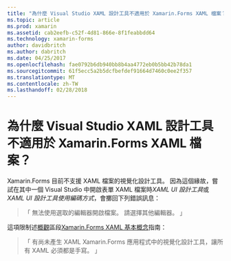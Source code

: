 ```yaml
---
title: "為什麼 Visual Studio XAML 設計工具不適用於 Xamarin.Forms XAML 檔案？"
ms.topic: article
ms.prod: xamarin
ms.assetid: cab2eefb-c52f-4d81-866e-8f1feabbdd64
ms.technology: xamarin-forms
author: davidbritch
ms.author: dabritch
ms.date: 04/25/2017
ms.openlocfilehash: fae0792b6db940bb8b4aa4772eb0b5bb42b78da1
ms.sourcegitcommit: 61f5ecc5a2b5dcfbefdef91664d7460c0ee2f357
ms.translationtype: MT
ms.contentlocale: zh-TW
ms.lasthandoff: 02/28/2018
---
```

# <a name="why-doesnt-the-visual-studio-xaml-designer-work-for-xamarinforms-xaml-files"></a>為什麼 Visual Studio XAML 設計工具不適用於 Xamarin.Forms XAML 檔案？

Xamarin.Forms 目前不支援 XAML 檔案的視覺化設計工具。 因為這個緣故，嘗試在其中一個 Visual Studio 中開啟表單 XAML 檔案時*XAML UI 設計工具*或*XAML UI 設計工具使用編碼方式*，會擲回下列錯誤訊息：

> 「 無法使用選取的編輯器開啟檔案。 請選擇其他編輯器。 」

這項限制述[概觀](~/xamarin-forms/xaml/xaml-basics/index.md#Overview)區段[Xamarin.Forms XAML 基本概念](~/xamarin-forms/xaml/xaml-basics/index.md)指南：

> 「 有尚未產生 XAML Xamarin.Forms 應用程式中的視覺化設計工具，讓所有 XAML 必須都是手寫。 」
